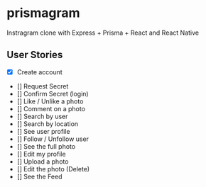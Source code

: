 # prismagram

Instragram clone with Express + Prisma + React and React Native

## User Stories

- [x] Create account
- [] Request Secret
- [] Confirm Secret (login)
- [] Like / Unlike a photo
- [] Comment on a photo
- [] Search by user
- [] Search by location
- [] See user profile
- [] Follow / Unfollow user
- [] See the full photo
- [] Edit my profile
- [] Upload a photo
- [] Edit the photo (Delete)
- [] See the Feed
